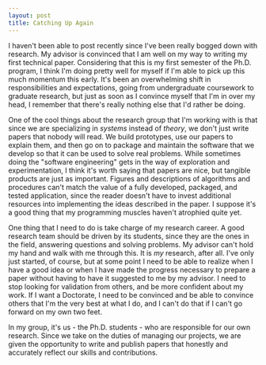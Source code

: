 ```yaml
---
layout: post
title: Catching Up Again
---
```


I haven't been able to post recently since I've been really bogged down with research. My advisor is convinced that I am well on my way to writing my first technical paper. Considering that this is my first semester of the Ph.D. program, I think I'm doing pretty well for myself if I'm able to pick up this much momentum this early. It's been an overwhelming shift in responsibilities and expectations, going from undergraduate coursework to graduate research, but just as soon as I convince myself that I'm in over my head, I remember that there's really nothing else that I'd rather be doing.

One of the cool things about the research group that I'm working with is that since we are specializing in *systems* instead of *theory*, we don't just write papers that nobody will read. We build prototypes, use our papers to explain them, and then go on to package and maintain the software that we develop so that it can be used to solve real problems. While sometimes doing the "software engineering" gets in the way of exploration and experimentation, I think it's worth saying that papers are nice, but tangible products are just as important. Figures and descriptions of algorithms and procedures can't match the value of a fully developed, packaged, and tested application, since the reader doesn't have to invest additional resources into implementing the ideas described in the paper. I suppose it's a good thing that my programming muscles haven't atrophied quite yet.

One thing that I need to do is take charge of my research career. A good research team should be driven by its students, since they are the ones in the field, answering questions and solving problems. My advisor can't hold my hand and walk with me through this. It is *my* research, after all. I've only just started, of course, but at some point I need to be able to realize when I have a good idea or when I have made the progress necessary to prepare a paper without having to have it suggested to me by my advisor. I need to stop looking for validation from others, and be more confident about my work. If I want a Doctorate, I need to be convinced and be able to convince others that I'm the very best at what I do, and I can't do that if I can't go forward on my own two feet.

In my group, it's us - the Ph.D. students - who are responsible for our own research. Since we take on the duties of managing our projects, we are given the opportunity to write and publish papers that honestly and accurately reflect our skills and contributions.
